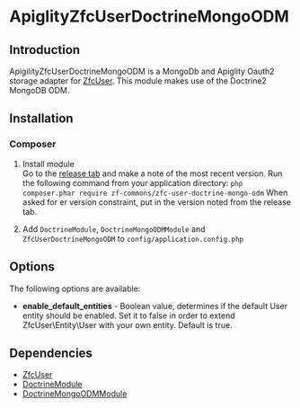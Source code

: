 ApiglityZfcUserDoctrineMongoODM
=======================

Introduction
------------
ApigilityZfcUserDoctrineMongoODM is a MongoDb and Apiglity Oauth2 storage adapter for [ZfcUser](https://github.com/ZF-Commons/ZfcUser). This module makes use of the Doctrine2 MongoDB ODM.

Installation
------------

### Composer

1. Install module   
Go to the [release tab](https://github.com/fwahlqvist/ApiglityZfcUserDoctrineMongoODM/releases) and make a note of the most recent version.
Run the following command from your application directory:
```php composer.phar require zf-commons/zfc-user-doctrine-mongo-odm```
When asked for er version constraint, put in the version noted from the release tab.

2. Add ```DoctrineModule```, ```DoctrineMongoODMModule``` and ```ZfcUserDoctrineMongoODM``` to ```config/application.config.php```

Options
------------

The following options are available:

- **enable_default_entities** - Boolean value, determines if the default User entity should be enabled. Set it to false in order to extend ZfcUser\Entity\User with your own entity. Default is true.


Dependencies
------------

- [ZfcUser](https://github.com/ZF-Commons/ZfcUser)
- [DoctrineModule](https://github.com/doctrine/DoctrineModule)
- [DoctrineMongoODMModule](https://github.com/doctrine/DoctrineMongoODMModule)

